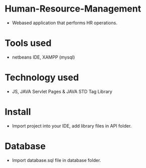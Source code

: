 # Human-Resource-Management
- Webased application that performs HR operations. 

# Tools used

- netbeans IDE, XAMPP (mysql)

# Technology used

- JS, JAVA Servlet Pages & JAVA STD Tag Library

# Install

- Import project into your IDE, add library files in API folder. 

# Database
- Import database.sql file in database folder.
